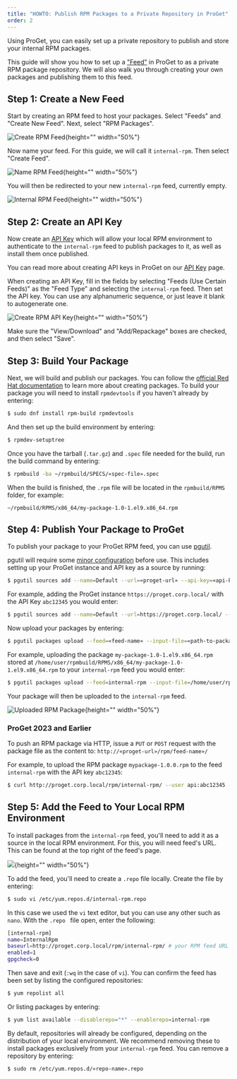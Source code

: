 ```yaml
---
title: "HOWTO: Publish RPM Packages to a Private Repository in ProGet"
order: 2
---
```


Using ProGet, you can easily set up a private repository to publish and store your internal RPM packages.

This guide will show you how to set up a ["Feed"](/docs/proget/feeds/feed-overview) in ProGet to as a private RPM package repository. We will also walk you through creating your own packages and publishing them to this feed.

## Step 1: Create a New Feed

Start by creating an RPM feed to host your packages. Select "Feeds" and "Create New Feed". Next, select "RPM Packages".

![Create RPM Feed](/resources/docs/proget-rpm-newfeed.png){height="" width="50%"}

Now name your feed. For this guide, we will call it `internal-rpm`. Then select "Create Feed".

![Name RPM Feed](/resources/docs/proget-rpm-nameinternalfeed.png){height="" width="50%"}

You will then be redirected to your new `internal-rpm` feed, currently empty.

![Internal RPM Feed](/resources/docs/proget-rpm-internafeed.png){height="" width="50%"}

## Step 2: Create an API Key

Now create an [API Key](/docs/proget/api/apikeys) which will allow your local RPM environment to authenticate to the `internal-rpm` feed to publish packages to it, as well as install them once published.

You can read more about creating API keys in ProGet on our [API Key](/docs/proget/api/apikeys) page.

When creating an API Key, fill in the fields by selecting "Feeds (Use Certain Feeds)" as the "Feed Type" and selecting the `internal-rpm` feed. Then set the API key. You can use any alphanumeric sequence, or just leave it blank to autogenerate one.

![Create RPM API Key](/resources/docs/proget-rpm-apikey.png){height="" width="50%"}

Make sure the "View/Download" and "Add/Repackage" boxes are checked, and then select "Save".

## Step 3: Build Your Package

Next, we will build and publish our packages. You can follow the [official Red Hat documentation](https://www.redhat.com/sysadmin/create-rpm-package) to learn more about creating packages. To build your package you will need to install `rpmdevtools` if you haven't already by entering:

```bash
$ sudo dnf install rpm-build rpmdevtools
```

And then set up the build environment by entering:

```bash
$ rpmdev-setuptree
```

Once you have the tarball (`.tar.gz`) and `.spec` file needed for the build, run the build command by entering:

```bash
$ rpmbuild -ba ~/rpmbuild/SPECS/«spec-file».spec
```

When the build is finished, the `.rpm` file will be located in the `rpmbuild/RPMS` folder, for example:

`~/rpmbuild/RPMS/x86_64/my-package-1.0-1.el9.x86_64.rpm`

## Step 4: Publish Your Package to ProGet

To publish your package to your ProGet RPM feed, you can use [pgutil](/docs/proget/api/pgutil).

pgutil will require some [minor configuration](/docs/proget/api/pgutil#sources) before use. This includes setting up your ProGet instance and API key as a source by running:

```bash
$ pgutil sources add --name=Default --url=«proget-url» --api-key=«api-key»
```

For example, adding the ProGet instance `https://proget.corp.local/` with the API Key `abc12345` you would enter:

```bash
$ pgutil sources add --name=Default --url=https://proget.corp.local/ --api-key=abc12345
```

Now upload your packages by entering:

```bash
$ pgutil packages upload --feed=«feed-name» --input-file=«path-to-package»
```

For example, uploading the package `my-package-1.0-1.el9.x86_64.rpm` stored at `/home/user/rpmbuild/RPMS/x86_64/my-package-1.0-1.el9.x86_64.rpm` to your `internal-rpm` feed you would enter:

```bash
$ pgutil packages upload --feed=internal-rpm --input-file=/home/user/rpmbuild/RPMS/x86_64/my-package-1.0-1.el9.x86_64.rpm
```

Your package will then be uploaded to the `internal-rpm` feed.

![Uploaded RPM Package](/resources/docs/proget-rpm-upload.png){height="" width="50%"}

### ProGet 2023 and Earlier

To push an RPM package via HTTP, issue a `PUT` or `POST` request with the package file as the content to: `http://«proget-url»/rpm/feed-name»/`

For example, to upload the RPM package `mypackage-1.0.0.rpm` to the feed `internal-rpm` with the API key `abc12345`:

```bash
$ curl http://proget.corp.local/rpm/internal-rpm/ --user api:abc12345 --upload-file mypackage-1.0.0.rpm
```

## Step 5: Add the Feed to Your Local RPM Environment

To install packages from the `internal-rpm` feed, you'll need to add it as a source in the local RPM environment. For this, you will need feed's URL. This can be found at the top right of the feed's page.

![](/resources/docs/proget-rpm-internal-url.png){height="" width="50%"}

To add the feed, you'll need to create a `.repo` file locally. Create the file by entering:

```bash
$ sudo vi /etc/yum.repos.d/internal-rpm.repo
```

In this case we used the `vi` text editor, but you can use any other such as `nano`. With the `.repo ` file open, enter the following:

```bash
[internal-rpm]
name=InternalRpm
baseurl=http://proget.corp.local/rpm/internal-rpm/ # your RPM feed URL
enabled=1
gpgcheck=0
```

Then save and exit (`:wq` in the case of `vi`). You can confirm the feed has been set by listing the configured repositories:

```bash
$ yum repolist all
```

Or listing packages by entering:

```bash
$ yum list available --disablerepo="*" --enablerepo=internal-rpm
```

By default, repositories will already be configured, depending on the distribution of your local environment. We recommend removing these to install packages exclusively from your `internal-rpm` feed. You can remove a repository by entering:

```bash
$ sudo rm /etc/yum.repos.d/«repo-name».repo
```
